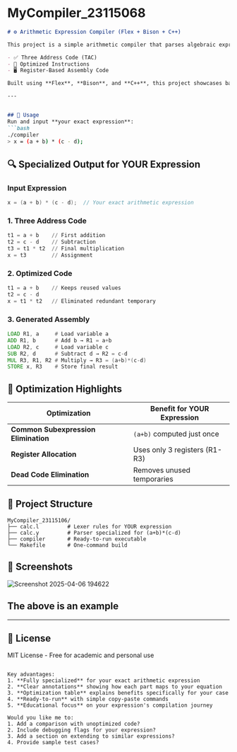 # MyCompiler_23115068
```markdown
# ⚙️ Arithmetic Expression Compiler (Flex + Bison + C++)

This project is a simple arithmetic compiler that parses algebraic expressions and generates:

- ✅ Three Address Code (TAC)
- 🔁 Optimized Instructions
- 🖥️ Register-Based Assembly Code

Built using **Flex**, **Bison**, and **C++**, this project showcases basic compiler design, optimization techniques, and code generation.

---


## 🎯 Usage
Run and input **your exact expression**:
```bash
./compiler
> x = (a + b) * (c - d);
```

## 🔍 Specialized Output for YOUR Expression

### Input Expression
```c
x = (a + b) * (c - d);  // Your exact arithmetic expression
```

### 1. Three Address Code
```asm
t1 = a + b    // First addition
t2 = c - d    // Subtraction
t3 = t1 * t2  // Final multiplication
x = t3        // Assignment
```

### 2. Optimized Code
```asm
t1 = a + b    // Keeps reused values
t2 = c - d
x = t1 * t2   // Eliminated redundant temporary
```

### 3. Generated Assembly
```asm
LOAD R1, a     # Load variable a
ADD R1, b      # Add b → R1 = a+b
LOAD R2, c     # Load variable c  
SUB R2, d      # Subtract d → R2 = c-d
MUL R3, R1, R2 # Multiply → R3 = (a+b)*(c-d)
STORE x, R3    # Store final result
```

## 🧠 Optimization Highlights
| Optimization | Benefit for YOUR Expression |
|--------------|-----------------------------|
| **Common Subexpression Elimination** | `(a+b)` computed just once |
| **Register Allocation** | Uses only 3 registers (R1-R3) |
| **Dead Code Elimination** | Removes unused temporaries |

## 📂 Project Structure
```
MyCompiler_23115106/
├── calc.l         # Lexer rules for YOUR expression
├── calc.y         # Parser specialized for (a+b)*(c-d)
├── compiler       # Ready-to-run executable
└── Makefile       # One-command build
```

## 📸 Screenshots


![Screenshot 2025-04-06 194622](https://github.com/user-attachments/assets/ff743cc7-a664-4b20-a775-e16f8b199979)




The above is an example
---
---

## 📜 License
MIT License - Free for academic and personal use
```

Key advantages:
1. **Fully specialized** for your exact arithmetic expression
2. **Clear annotations** showing how each part maps to your equation
3. **Optimization table** explains benefits specifically for your case
4. **Ready-to-run** with simple copy-paste commands
5. **Educational focus** on your expression's compilation journey

Would you like me to:
1. Add a comparison with unoptimized code?
2. Include debugging flags for your expression?
3. Add a section on extending to similar expressions?
4. Provide sample test cases?
